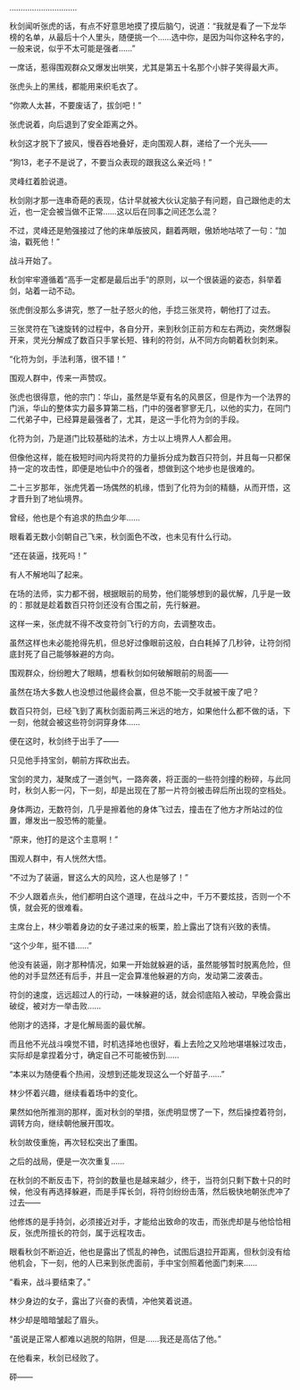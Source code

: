 …………………………

秋剑闻听张虎的话，有点不好意思地摸了摸后脑勺，说道：“我就是看了一下龙华榜的名单，从最后十个人里头，随便挑一个……选中你，是因为叫你这种名字的，一般来说，似乎不太可能是强者……”

一席话，惹得围观群众又爆发出哄笑，尤其是第五十名那个小胖子笑得最大声。

张虎头上的黑线，都能用来织毛衣了。

“你欺人太甚，不要废话了，拔剑吧！”

张虎说着，向后退到了安全距离之外。

秋剑这才脱下了披风，慢吞吞地叠好，走向围观人群，递给了一个光头——

“狗13，老子不是说了，不要当众表现的跟我这么亲近吗！”

灵峰红着脸说道。

秋剑刚才那一连串奇葩的表现，估计早就被大伙认定脑子有问题，自己跟他走的太近，也一定会被当做不正常……这以后在同事之间还怎么混？

不过，灵峰还是勉强接过了他的床单版披风，翻着两眼，傲娇地咕哝了一句：“加油，戳死他！”

战斗开始了。

秋剑牢牢遵循着“高手一定都是最后出手”的原则，以一个很装逼的姿态，斜举着剑，站着一动不动。

张虎倒没那么多讲究，憋了一肚子怒火的他，手捻三张灵符，朝他打了过去。

三张灵符在飞速旋转的过程中，各自分开，来到秋剑正前方和左右两边，突然爆裂开来，灵光分解成了数百只手掌长短、锋利的符剑，从不同方向朝着秋剑刺来。

“化符为剑，手法利落，很不错！”

围观人群中，传来一声赞叹。

张虎也很得意，他的宗门：华山，虽然是华夏有名的风景区，但是作为一个法界的门派，华山的整体实力最多算第二档，门中的强者寥寥无几，以他的实力，在同门二代弟子中，已经算是最强者了，尤其，是这一手化符为剑的手段。

化符为剑，乃是道门比较基础的法术，方士以上境界人人都会用。

但像他这样，能在极短时间内将灵符的力量拆分成为数百只符剑，并且每一只都保持一定的攻击性，即便是地仙中介的强者，想做到这个地步也是很难的。

二十三岁那年，张虎凭着一场偶然的机缘，悟到了化符为剑的精髓，从而开悟，这才晋升到了地仙境界。

曾经，他也是个有追求的热血少年……

眼看着无数小剑朝自己飞来，秋剑面色不改，也未见有什么行动。

“还在装逼，找死吗！”

有人不解地叫了起来。

在场的法师，实力都不弱，根据眼前的局势，他们能够想到的最优解，几乎是一致的：那就是趁着数百只符剑还没有合围之前，先行躲避。

这样一来，张虎就不得不改变符剑飞行的方向，去调整攻击。

虽然这样也未必能抢得先机，但总好过像眼前这般，白白耗掉了几秒钟，让符剑彻底封死了自己能够躲避的方向。

围观群众，纷纷瞪大了眼睛，想看秋剑如何破解眼前的局面——

虽然在场大多数人也没想过他最终会赢，但总不能一交手就被干废了吧？

数百只符剑，已经飞到了离秋剑面前两三米远的地方，如果他什么都不做的话，下一刻，他就会被这些符剑洞穿身体……

便在这时，秋剑终于出手了——

只见他手持宝剑，朝前方挥砍出去。

宝剑的灵力，凝聚成了一道剑气，一路奔袭，将正面的一些符剑撞的粉碎，与此同时，秋剑人影一闪，下一刻，却是出现在了那一片符剑被击碎后所出现的空档处。

身体两边，无数符剑，几乎是擦着他的身体飞过去，撞击在了他方才所站过的位置，爆发出一股恐怖的能量。

“原来，他打的是这个主意啊！”

围观人群中，有人恍然大悟。

“不过为了装逼，冒这么大的风险，这人也是够了！”

不少人跟着点头，他们都明白这个道理，在战斗之中，千万不要炫技，否则一个不慎，就会死的很难看。

主席台上，林少嚼着身边的女子递过来的板栗，脸上露出了饶有兴致的表情。

“这个少年，挺不错……”

他没有装逼，刚才那种情况，如果一开始就躲避的话，虽然能够暂时脱离危险，但他的对手显然还有后手，并且一定会算准他躲避的方向，发动第二波袭击。

符剑的速度，远远超过人的行动，一味躲避的话，就会彻底陷入被动，早晚会露出破绽，被对方一举击败……

他刚才的选择，才是化解局面的最优解。

而且他不光战斗嗅觉不错，时机选择地也很好，看上去险之又险地堪堪躲过攻击，实际却是拿捏着分寸，确定自己不可能被伤到……

“本来以为随便看个热闹，没想到还能发现这么一个好苗子……”

林少怀着兴趣，继续看着场中的变化。

果然如他所推测的那样，面对秋剑的举措，张虎明显愣了一下，然后操控着符剑，调转方向，继续朝他展开围攻。

秋剑故伎重施，再次轻松突出了重围。

之后的战局，便是一次次重复……

在秋剑的不断反击下，符剑的数量也是越来越少，终于，当符剑只剩下数十只的时候，他没有再选择躲避，而是手挥长剑，将符剑纷纷击落，然后极快地朝张虎冲了过去——

他修炼的是手持剑，必须接近对手，才能给出致命的攻击，而张虎却是与他恰恰相反，张虎所擅长的符剑，属于远程攻击。

眼看秋剑不断迫近，他也是露出了慌乱的神色，试图后退拉开距离，但秋剑没有给他机会，下一刻，他的人已来到张虎面前，手中宝剑照着他面门刺来……

“看来，战斗要结束了。”

林少身边的女子，露出了兴奋的表情，冲他笑着说道。

林少却是暗暗皱起了眉头。

“虽说是正常人都难以逃脱的陷阱，但是……我还是高估了他。”

在他看来，秋剑已经败了。

砰——
